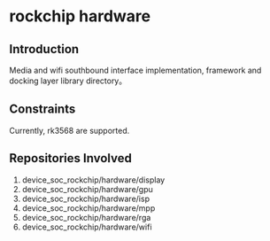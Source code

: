 # rockchip hardware

## Introduction
Media and wifi southbound interface implementation, framework and docking layer library directory。
## Constraints

Currently, rk3568 are supported.
## Repositories Involved
1.  device_soc_rockchip/hardware/display
2.  device_soc_rockchip/hardware/gpu
3.  device_soc_rockchip/hardware/isp
4.  device_soc_rockchip/hardware/mpp
5.  device_soc_rockchip/hardware/rga
6.  device_soc_rockchip/hardware/wifi

